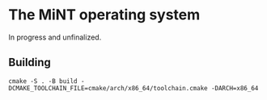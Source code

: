 # The MiNT operating system

In progress and unfinalized.

## Building

`cmake -S . -B build -DCMAKE_TOOLCHAIN_FILE=cmake/arch/x86_64/toolchain.cmake -DARCH=x86_64`